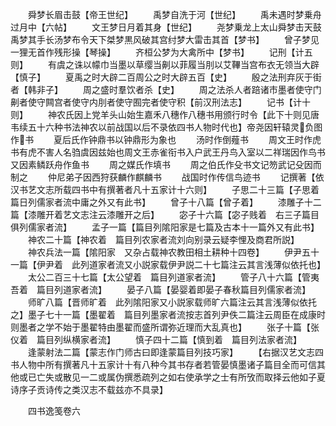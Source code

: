 <!-- { "loadSidebar": true } -->
　　舜梦长眉击鼓【帝王世纪】
　　禹梦自洗于河【世纪】
　　禹未遇时梦乗舟过月中【六帖】
　　文王梦日月着其身【世纪】
　　尧梦乗龙上太山舜梦击天鼓禹梦其手长汤梦布令天下桀梦黒风破其宫纣梦大雷击其首【梦书】
　　曾子梦见一狸无首作残形操【琴操】
　　齐桓公梦为大禽所中【梦书】
　　记刑【计五则】
　　有虞之诛以幪巾当墨以草缨当劓以菲履当刖以艾鞸当宫布衣无领当大辟【慎子】
　　夏禹之时大辟二百周公之时大辟五百【史】
　　殷之法刑弃灰于街者【韩非子】
　　周之盛时羣饮者杀【史】
　　周之法杀人者踣诸市墨者使守门劓者使守闗宫者使守内刖者使守囿完者使守积【前汉刑法志】
　　记书【计十则】
　　神农氏因上党羊头山始生嘉禾八穗作八穗书用颁行时令【此下十则见唐韦续五十六种书法神农以前战国以后不录依四书人物时代也】帝尧因轩辕灵负图作书
　　夏后氏作钟鼎书以钟鼎形为象也
　　汤时作倒薤书
　　周文王时作虎书有虎不害人名驺虞因兹始也周文王赤雀衔书入户武王丹鸟入室以二祥瑞因作鸟书又因素鳞跃舟作鱼书
　　周之媒氏作填书
　　周之伯氏作殳书文记笏武记殳因而制之
　　仲尼弟子因西狩获麟作麒麟书
　　战国时作传信鸟迹书
　　记撰著【依汉书艺文志所载四书中有撰著者凡十五家计十六则】
　　子思二十三篇【子思着　篇日列儒家者流中庸之外又有此书】
　　曾子十八篇【曾子着】
　　漆雕子十二篇【漆雕开着艺文志注云漆雕开之后】
　　宓子十六篇【宓子贱着　右三子篇目俱列儒家者流】
　　孟子一篇【篇目列隂阳家是七篇及古本十一篇外又有此书】
　　神农二十篇【神农着　篇目列农家者流刘向别录云疑李悝及商君所説】
　　神农兵法一篇【隂阳家　又杂占载神农教田相土耕种十四卷】
　　伊尹五十一篇【伊尹着　此列道家者流又小説家载伊尹説二十七篇注云其言浅薄似依托也】
　　太公二百三十七篇【太公望着　篇目列道家者流】
　　管子八十六篇【管夷吾着　篇目列道家者流】
　　晏子八篇【晏婴着即晏子春秋篇目列儒家者流】
　　师旷八篇【晋师旷着　此列隂阳家又小説家载师旷六篇注云其言浅薄似依托之】墨子七十一篇【墨翟着　篇目列墨家者流按志首列尹佚二篇注云周臣在成康时则墨者之学不始于墨翟特由墨翟而盛所谓弥近理而大乱真也】
　　张子十篇【张仪着　篇目列纵横家者流】
　　慎子四十二篇【慎到着　篇目列法家者流】
　　逢蒙射法二篇【蒙志作门师古曰即逢蒙篇目列技巧家】
　　【右据汉艺文志四书人物中所有撰著凡十五家计十有八种今其书存者若管晏慎墨诸子篇目全而可信其他或已亡失或散见一二或属伪撰悉疏列之如右使承学之士有所攷而取择云他如子夏诗序子贡诗传之类汉志不载兹亦不具录】

　　四书逸笺卷六
